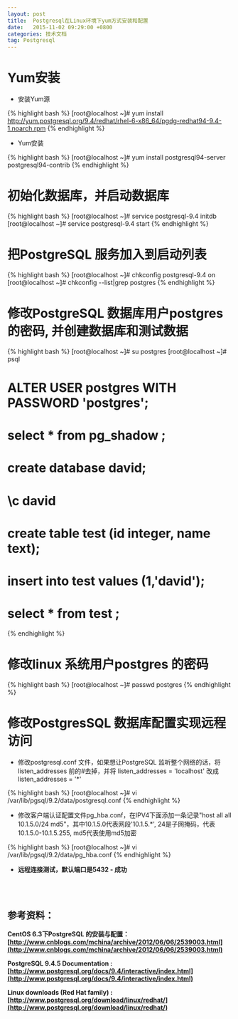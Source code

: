 ```yaml
---
layout: post
title:  Postgresql在Linux环境下yum方式安装和配置
date:   2015-11-02 09:29:00 +0800
categories: 技术文档
tag: Postgresql
---
```


Yum安装
===============	

* 安装Yum源

{% highlight bash %}
[root@localhost ~]# yum install http://yum.postgresql.org/9.4/redhat/rhel-6-x86_64/pgdg-redhat94-9.4-1.noarch.rpm 
{% endhighlight %}

* Yum安装

{% highlight bash %}
[root@localhost ~]# yum install postgresql94-server postgresql94-contrib
{% endhighlight %}

初始化数据库，并启动数据库
===============
	
{% highlight bash %}
[root@localhost ~]# service postgresql-9.4 initdb
[root@localhost ~]# service postgresql-9.4 start
{% endhighlight %}


把PostgreSQL 服务加入到启动列表
===============
	
{% highlight bash %}
[root@localhost ~]# chkconfig postgresql-9.4 on 
[root@localhost ~]# chkconfig --list|grep postgres
{% endhighlight %}

修改PostgreSQL 数据库用户postgres的密码, 并创建数据库和测试数据
===============

{% highlight bash %}
[root@localhost ~]# su postgres 
[root@localhost ~]# psql 
# ALTER USER postgres WITH PASSWORD 'postgres';
# select * from pg_shadow ;	
# create database david;
# \c david
# create table test (id integer, name text);
# insert into test values (1,'david');
# select * from test ; 
{% endhighlight %}

修改linux 系统用户postgres 的密码
===============

{% highlight bash %}
[root@localhost ~]# passwd postgres
{% endhighlight %}

修改PostgresSQL 数据库配置实现远程访问
===============

* 修改postgresql.conf 文件，如果想让PostgreSQL 监听整个网络的话，将listen_addresses 前的#去掉，并将 listen_addresses = 'localhost' 改成 listen_addresses = '*'

{% highlight bash %}
[root@localhost ~]# vi /var/lib/pgsql/9.2/data/postgresql.conf
{% endhighlight %}

* 修改客户端认证配置文件pg_hba.conf，在IPV4下面添加一条记录"host  all    all    10.1.5.0/24    md5"，其中10.1.5.0代表网段'10.1.5.*', 24是子网掩码，代表10.1.5.0-10.1.5.255, md5代表使用md5加密

{% highlight bash %}
[root@localhost ~]# vi /var/lib/pgsql/9.2/data/pg_hba.conf
{% endhighlight %}


* <b>远程连接测试，默认端口是5432 - 成功


<br />
<br />

参考资料：
-------------------------------------

CentOS 6.3下PostgreSQL 的安装与配置：[http://www.cnblogs.com/mchina/archive/2012/06/06/2539003.html](http://www.cnblogs.com/mchina/archive/2012/06/06/2539003.html)

PostgreSQL 9.4.5 Documentation : [http://www.postgresql.org/docs/9.4/interactive/index.html](http://www.postgresql.org/docs/9.4/interactive/index.html)

Linux downloads (Red Hat family) : [http://www.postgresql.org/download/linux/redhat/](http://www.postgresql.org/download/linux/redhat/)

<br />
<br />